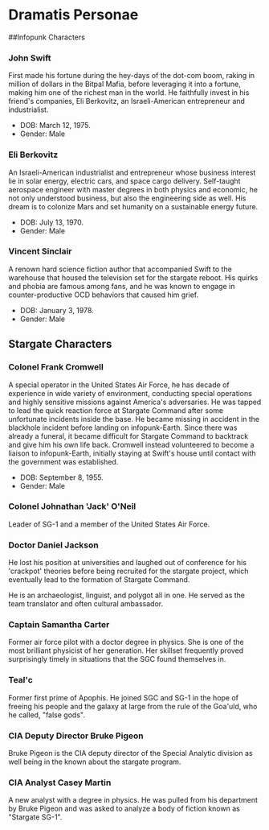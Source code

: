 # Dramatis Personae

##Infopunk Characters

### John Swift

First made his fortune during the hey-days of the dot-com boom, raking in million of dollars in the Bitpal Mafia, before leveraging it into a fortune, making him one of the richest man in the world. He faithfully invest in his friend's companies, Eli Berkovitz, an Israeli-American entrepreneur and industrialist.

* DOB: March 12, 1975.
* Gender: Male

### Eli Berkovitz

An Israeli-American industrialist and entrepreneur whose business interest lie in solar energy, electric cars, and space cargo delivery. Self-taught aerospace engineer with master degrees in both physics and economic, he not only understood business, but also the engineering side as well. His dream is to colonize Mars and set humanity on a sustainable energy future.

* DOB: July 13, 1970.
* Gender: Male


### Vincent Sinclair

A renown hard science fiction author that accompanied Swift to the warehouse that housed the television set for the stargate reboot. His quirks and phobia are famous among fans, and he was known to engage in counter-productive OCD behaviors that caused him grief.

* DOB: January 3, 1978.
* Gender: Male

## Stargate Characters

### Colonel Frank Cromwell

A special operator in the United States Air Force, he has decade of experience in wide variety of environment, conducting special operations and highly sensitive missions against America's adversaries. He was tapped to lead the quick reaction force at Stargate Command after some unfortunate incidents inside the base. He became missing in accident in the blackhole incident before landing on infopunk-Earth. Since there was already a funeral, it became difficult for Stargate Command to backtrack and give him his own life back. Cromwell instead volunteered to become a liaison to infopunk-Earth, initially staying at Swift's house until contact with the government was established.

* DOB: September 8, 1955.
* Gender: Male

### Colonel Johnathan 'Jack' O'Neil

Leader of SG-1 and a member of the United States Air Force.

### Doctor Daniel Jackson

He lost his position at universities and laughed out of conference for his 'crackpot' theories before being recruited for the stargate project, which eventually lead to the formation of Stargate Command.

He is an archaeologist, linguist, and polygot all in one. He served as the team translator and often cultural ambassador.

### Captain Samantha Carter

Former air force pilot with a doctor degree in physics. She is one of the most brilliant physicist of her generation. Her skillset frequently proved surprisingly timely in situations that the SGC found themselves in.

### Teal'c

Former first prime of Apophis. He joined SGC and SG-1 in the hope of freeing his people and the galaxy at large from the rule of the Goa'uld, who he called, "false gods".

### CIA Deputy Director Bruke Pigeon

Bruke Pigeon is the CIA deputy director of the Special Analytic division as well being in the known about the stargate program.

### CIA Analyst Casey Martin

A new analyst with a degree in physics. He was pulled from his department by Bruke Pigeon and was asked to analyze a body of fiction known as "Stargate SG-1".
